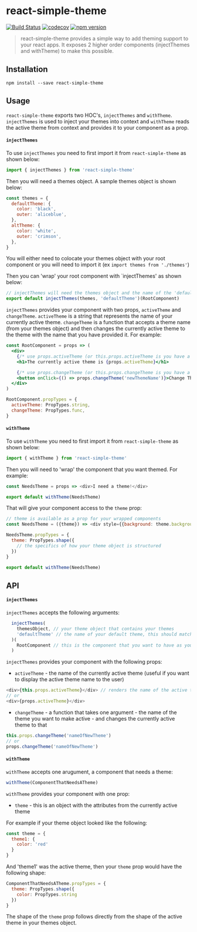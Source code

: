 # react-simple-theme

[![Build Status](https://travis-ci.org/divyagnan/react-simple-theme.svg?branch=master)](https://travis-ci.org/divyagnan/react-simple-theme)
[![codecov](https://codecov.io/gh/divyagnan/react-simple-theme/branch/master/graph/badge.svg)](https://codecov.io/gh/divyagnan/react-simple-theme)
[![npm version](https://badge.fury.io/js/react-simple-theme.svg)](https://badge.fury.io/js/react-simple-theme)

> react-simple-theme provides a simple way to add theming support to your react apps. It exposes 2 higher order components (injectThemes and withTheme) to make this possible.

## Installation

`npm install --save react-simple-theme`

## Usage

`react-simple-theme` exports two HOC's, `injectThemes` and `withTheme`. `injectThemes` is used to inject your themes into context and `withTheme` reads the active theme from context and provides it to your component as a prop.

#### `injectThemes`

To use `injectThemes` you need to first import it from `react-simple-theme` as shown below:

```js
import { injectThemes } from 'react-simple-theme'
```
Then you will need a themes object. A sample themes object is shown below:
```js
const themes = {
  defaultTheme: {
    color: 'black',
    outer: 'aliceblue',
  },
  altTheme: {
    color: 'white',
    outer: 'crimson',
  },
}
```
You will either need to colocate your themes object with your root component or you will need to import it (ex `import themes from './themes'`)

Then you can 'wrap' your root component with `injectThemes' as shown below:

```js
// injectThemes will need the themes object and the name of the 'default theme'
export default injectThemes(themes, 'defaultTheme')(RootComponent)
```
`injectThemes` provides your component with two props, `activeTheme` and `changeTheme`. `activeTheme` is a string that represents the name of your currently active theme. `changeTheme` is a function that accepts a theme name (from your themes object) and then changes the currently active theme to the theme with the name that you have provided it. For example:

```jsx
const RootComponent = props => (
  <div>
    {/* use props.activeTheme (or this.props.activeTheme is you have a class component) to get access to the name of the active theme */}
    <h1>The currently active theme is {props.activeTheme}</h1>

    {/* use props.changeTheme (or this.props.changeTheme is you have a class component) get access to a function that changes the currently active theme. it takes one argument - the name of the theme you want to make active */}
    <button onClick={() => props.changeTheme('newThemeName')}>Change Theme</button>
  </div>
)

RootComponent.propTypes = {
  activeTheme: PropTypes.string,
  changeTheme: PropTypes.func,
}
```

#### `withTheme`

To use `withTheme` you need to first import it from `react-simple-theme` as shown below:

```js
import { withTheme } from 'react-simple-theme'
```
Then you will need to 'wrap' the component that you want themed. For example:

```js
const NeedsTheme = props => <div>I need a theme!</div>

export default withTheme(NeedsTheme)
```
That will give your component access to the `theme` prop:

```js
// theme is available as a prop for your wrapped components
const NeedsTheme = ({theme}) => <div style={{background: theme.background}}>I need a theme!</div>

NeedsTheme.propTypes = {
  theme: PropTypes.shape({
    // the specifics of how your theme object is structured
  })
}

export default withTheme(NeedsTheme)
```

## API

#### `injectThemes`

`injectThemes` accepts the following arguments:
```js
  injectThemes(
    themesObject, // your theme object that contains your themes
    'defaultTheme' // the name of your default theme, this should match a theme in your theme object
  )(
    RootComponent // this is the component that you want to have as your base to inject themes into
  )
```
`injectThemes` provides your component with the following props:

* `activeTheme` - the name of the currently active theme (useful if you want to display the active theme name to the user)
```js
<div>{this.props.activeTheme}</div> // renders the name of the active theme
// or
<div>{props.activeTheme}</div>
```

* `changeTheme` - a function that takes one argument - the name of the theme you want to make active - and changes the currently active theme to that

```js
this.props.changeTheme('nameOfNewTheme')
// or 
props.changeTheme('nameOfNewTheme')
```
#### `withTheme`

`withTheme` accepts one arugument, a component that needs a theme:
```js
withTheme(ComponentThatNeedsATheme)
```

`withTheme` provides your component with one prop:

* `theme` - this is an object with the attributes from the currently active theme

For example if your theme object looked like the following:

```js
const theme = {
  theme1: {
    color: 'red'
  }
}
```
And 'theme1' was the active theme, then your `theme` prop would have the following shape:

```js
ComponentThatNeedsATheme.propTypes = {
  theme: PropTypes.shape({
    color: PropTypes.string
  })
}
```
The shape of the `theme` prop follows directly from the shape of the active theme in your themes object.
